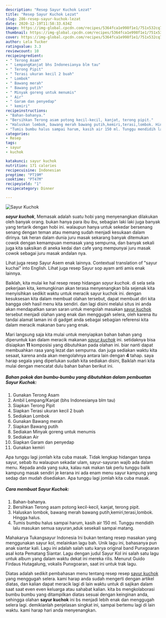 ```yaml
---
description: "Resep Sayur Kuchok Lezat"
title: "Resep Sayur Kuchok Lezat"
slug: 286-resep-sayur-kuchok-lezat
date: 2020-12-19T11:58:33.634Z
image: https://img-global.cpcdn.com/recipes/5364fca1e998f1e1/751x532cq70/sayur-kuchok-foto-resep-utama.jpg
thumbnail: https://img-global.cpcdn.com/recipes/5364fca1e998f1e1/751x532cq70/sayur-kuchok-foto-resep-utama.jpg
cover: https://img-global.cpcdn.com/recipes/5364fca1e998f1e1/751x532cq70/sayur-kuchok-foto-resep-utama.jpg
author: Lela Tucker
ratingvalue: 3.3
reviewcount: 10
recipeingredient:
- " Terong Asam"
- " LempangKanjat bhs Indonesianya blm tau"
- " Terong Pipit"
- " Terasi ukuran kecil 2 buah"
- " Lombok"
- " Bawang merah"
- " Bawang putih"
- " Minyak goreng untuk menumis"
- " Air"
- " Garam dan penyedap"
- " kemiri"
recipeinstructions:
- "Bahan-bahanya."
- "Bersihkan Terong asam potong kecil-kecil, kanjat, terong pipit."
- "Haluskan lombok, bawang merah bawang putih,kemiri,terasi,lombok. Hingga halus."
- "Tumis bumbu halus sampai harum, kasih air 150 ml. Tunggu mendidih lalu masukan semua sayuran,aduk sesekali sampai matang."
categories:
- Resep
tags:
- sayur
- kuchok

katakunci: sayur kuchok 
nutrition: 171 calories
recipecuisine: Indonesian
preptime: "PT19M"
cooktime: "PT47M"
recipeyield: "1"
recipecategory: Dinner

---
```



![Sayur Kuchok](https://img-global.cpcdn.com/recipes/5364fca1e998f1e1/751x532cq70/sayur-kuchok-foto-resep-utama.jpg)

<b><i>sayur kuchok</i></b>, Memasak adalah suatu hobi yang menyenangkan dilakukan oleh banyak orang. bukan hanya para ibu ibu, sebagian laki laki juga banyak yang tertarik dengan hobi ini. walaupun hanya untuk sekedar bersenang senang dengan teman atau memang sudah menjadi kesukaan dalam dirinya. tak heran dalam dunia juru masak sekarang banyak ditemukan cowok dengan kemampuan memasak yang sempurna, dan banyak sekali juga kita saksikan di aneka kedai dan cafe yang mempunyai juru masak cowok sebagai juru masak andalan nya.

Lihat juga resep Sayur Asem enak lainnya. Contextual translation of &#34;sayur kuchai&#34; into English. Lihat juga resep Sayur sop ayam anti amis enak lainnya.

Baiklah, kita mulai ke hal resep resep hidangan <i>sayur kuchok</i>. di sela sela pekerjaan kita, kemungkinan akan terasa menyenangkan bila sejenak kita menyisihkan sedikit waktu untuk meracik sayur kuchok ini. dengan kesuksesan kita dalam membuat olahan tersebut, dapat membuat diri kita bangga oleh hasil menu kita sendiri. dan lagi disini melalui situs ini anda akan mendapatkan saran saran untuk mengolah masakan <u>sayur kuchok</u> tersebut menjadi olahan yang enak dan menggugah selera, oleh karena itu tandai alamat laman ini di gadget anda sebagai sebagian referensi kita dalam meracik makanan baru yang enak.


Mari langsung saja kita mulai untuk menyiapkan bahan bahan yang diperuntuk kan dalam meracik makanan <u><i>sayur kuchok</i></u> ini. setidaknya bisa disiapkan <b>11</b> komposisi yang dibutuhkan pada olahan ini. biar nanti dapat membuahkan rasa yang lezat dan sempurna. dan juga sediakan waktu kita sesaat, karena anda akan mengolahnya antara lain dengan <b>4</b> tahap. saya harap segala yang diperlukan sudah kita sediakan disini, Baiklah mari kita mulai dengan mencatat dulu bahan bahan berikut ini.

<!--inarticleads1-->

##### Bahan pokok dan bumbu-bumbu yang dibutuhkan dalam pembuatan Sayur Kuchok:

1. Gunakan  Terong Asam
1. Ambil  Lempang/Kanjat (bhs Indonesianya blm tau)
1. Siapkan  Terong Pipit
1. Siapkan  Terasi ukuran kecil 2 buah
1. Sediakan  Lombok
1. Gunakan  Bawang merah
1. Siapkan  Bawang putih
1. Sediakan  Minyak goreng untuk menumis
1. Sediakan  Air
1. Siapkan  Garam dan penyedap
1. Gunakan  kemiri


Apa tunggu lagi jomlah kita cuba masak. Tidak lengkap hidangan tanpa sayur, sebab itu walaupun sekadar ulam, sayur-sayuran wajib ada dalam menu. Kepada anda yang suka, kalau nak makan tak perlu tunggu balik kampung masak sendiri je kerana ini ada enam menu sayur kampung yang sedap dan mudah disediakan. Apa tunggu lagi jomlah kita cuba masak. 

<!--inarticleads2-->

##### Cara membuat Sayur Kuchok:

1. Bahan-bahanya.
1. Bersihkan Terong asam potong kecil-kecil, kanjat, terong pipit.
1. Haluskan lombok, bawang merah bawang putih,kemiri,terasi,lombok. Hingga halus.
1. Tumis bumbu halus sampai harum, kasih air 150 ml. Tunggu mendidih lalu masukan semua sayuran,aduk sesekali sampai matang.


Mahakarya Tukangsayur Indonesia Ini bukan tentang resep masakan yang menggunakan sayur kol, melainkan lagu bah. Unik lagu ini, bahasanya pun anak siantar kali. Lagu ini adalah salah satu karya original band Punxgoaran asal kota Pematang Siantar. Lagu dengan judul Sayur Kol ini salah satu lagu untuk album yang dalam waktu dekat ini mereka rilis. Menurut Guido Firdaus Hutagalung, vokalis Punxgoaran, saat ini untuk trak lagu. 

Diatas adalah sedikit pembahasan menu tentang resep resep <u>sayur kuchok</u> yang menggugah selera. kami harap anda sudah mengerti dengan artikel diatas, dan kalian dapat meracik lagi di lain waktu untuk di sajikan dalam saat saat even even keluarga atau sahabat kalian. kita bs mengkolaborasi bumbu bumbu yang ditampilkan diatas sesuai dengan keinginan anda, sehingga olahan <b>sayur kuchok</b> ini bs menjadi lebih enak dan menggugah selera lagi. demikianlah penjelasan singkat ini, sampai bertemu lagi di lain waktu. kami harap hari anda menyenangkan.
